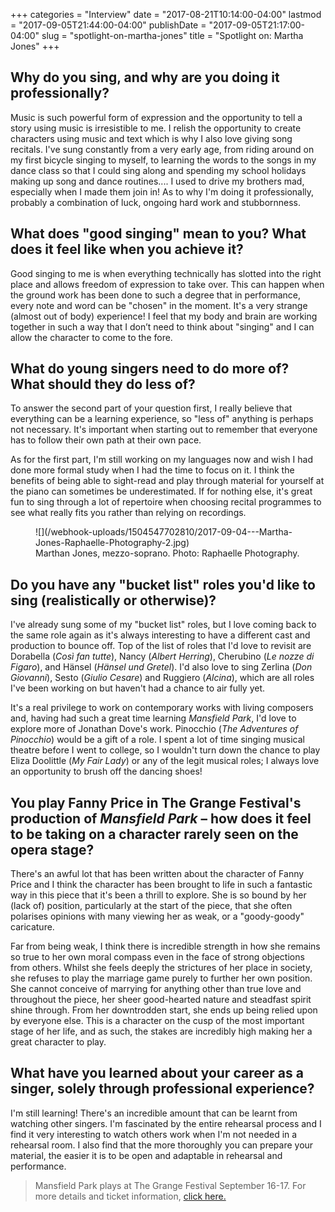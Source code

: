 +++
categories = "Interview"
date = "2017-08-21T10:14:00-04:00"
lastmod = "2017-09-05T21:44:00-04:00"
publishDate = "2017-09-05T21:17:00-04:00"
slug = "spotlight-on-martha-jones"
title = "Spotlight on: Martha Jones"
+++

## Why do you sing, and why are you doing it professionally?

Music is such powerful form of expression and the opportunity to tell a story using music is irresistible to me.  I relish the opportunity to create characters using music and text which is why I also love giving song recitals.  I've sung constantly from a very early age, from riding around on my first bicycle singing to myself, to learning the words to the songs in my dance class so that I could sing along and spending my school holidays making up song and dance routines.... I used to drive my brothers mad, especially when I made them join in!  As to why I'm doing it professionally, probably a combination of luck, ongoing hard work and stubbornness.

## What does "good singing" mean to you? What does it feel like when you achieve it?

Good singing to me is when everything technically has slotted into the right place and allows freedom of expression to take over.  This can happen when the ground work has been done to such a degree that in performance, every note and word can be "chosen" in the moment. It's a very strange (almost out of body) experience!   I feel that my body and brain are working together in such a way that I don’t need to think about "singing" and I can allow the character to come to the fore. 

## What do young singers need to do more of? What should they do less of?

To answer the second part of your question first, I really believe that everything can be a learning experience, so "less of" anything is perhaps not necessary.  It's important when starting out to remember that everyone has to follow their own path at their own pace. 

As for the first part, I'm still working on my languages now and wish I had done more formal study when I had the time to focus on it.  I think the benefits of being able to sight-read and play through material for yourself at the piano can sometimes be underestimated.  If for nothing else, it's great fun to sing through a lot of repertoire when choosing recital programmes to see what really fits you rather than relying on recordings. 

<figure data-type="image">
![](/webhook-uploads/1504547702810/2017-09-04---Martha-Jones-Raphaelle-Photography-2.jpg)
<figcaption>Marthan Jones, mezzo-soprano. Photo: Raphaelle Photography.</figcaption>
</figure>

## Do you have any "bucket list" roles you'd like to sing (realistically or otherwise)?

I've already sung some of my "bucket list" roles, but I love coming back to the same role again as it's always interesting to have a different cast and production to bounce off.  Top of the list of roles that I'd love to revisit are Dorabella (*Così fan tutte*), Nancy (*Albert Herring*), Cherubino (*Le nozze di Figaro*), and Hänsel (*Hänsel und Gretel*). I'd also love to sing Zerlina (*Don Giovanni*), Sesto (*Giulio Cesare*) and Ruggiero (*Alcina*), which are all roles I've been working on but haven't had a chance to air fully yet.  

It's a real privilege to work on contemporary works with living composers and, having had such a great time learning *Mansfield Park*, I'd love to explore more of Jonathan Dove's work.  Pinocchio (*The Adventures of Pinocchio*) would be a gift of a role.  I spent a lot of time singing musical theatre before I went to college, so I wouldn't turn down the chance to play Eliza Doolittle (*My Fair Lady*) or any of the legit musical roles; I always love an opportunity to brush off the dancing shoes!

## You play Fanny Price in The Grange Festival's production of *Mansfield Park* – how does it feel to be taking on a character rarely seen on the opera stage?

There's an awful lot that has been written about the character of Fanny Price and I think the character has been brought to life in such a fantastic way in this piece that it's been a thrill to explore.  She is so bound by her (lack of) position, particularly at the start of the piece, that she often polarises opinions with many viewing her as weak, or a "goody-goody" caricature.   

Far from being weak, I think there is incredible strength in how she remains so true to her own moral compass even in the face of strong objections from others.  Whilst she feels deeply the strictures of her place in society, she refuses to play the marriage game purely to further her own position.  She cannot conceive of marrying for anything other than true love and throughout the piece, her sheer good-hearted nature and steadfast spirit shine through. From her downtrodden start, she ends up being relied upon by everyone else.  This is a character on the cusp of the most important stage of her life, and as such, the stakes are incredibly high making her a great character to play.

## What have you learned about your career as a singer, solely through professional experience? 

I'm still learning!  There's an incredible amount that can be learnt from watching other singers.  I'm fascinated by the entire rehearsal process and I find it very interesting to watch others work when I'm not needed in a rehearsal room.   I also find that the more thoroughly you can prepare your material, the easier it is to be open and adaptable in rehearsal and performance.

>Mansfield Park plays at The Grange Festival September 16-17. For more details and ticket information, [click here.](https://thegrangefestival.co.uk/operas/mansfield-park/)
